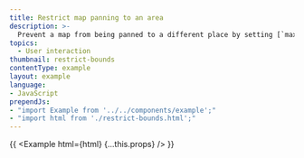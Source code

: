 ```yaml
---
title: Restrict map panning to an area
description: >-
  Prevent a map from being panned to a different place by setting [`maxBounds`](https://docs.mapbox.com/mapbox-gl-js/api#map#setmaxbounds).
topics:
  - User interaction
thumbnail: restrict-bounds
contentType: example
layout: example
language:
- JavaScript
prependJs:
- "import Example from '../../components/example';"
- "import html from './restrict-bounds.html';"
---
```


{{ <Example html={html} {...this.props} /> }}
